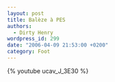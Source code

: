 ```yaml
---
layout: post
title: Balèze à PES
authors:
  - Dirty Henry
wordpress_id: 299
date: "2006-04-09 21:53:00 +0200"
category: Foot
---
```


{% youtube ucav_J_3E30 %}
